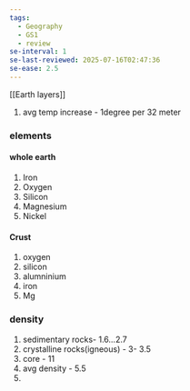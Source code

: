 ```yaml
---
tags:
  - Geography
  - GS1
  - review
se-interval: 1
se-last-reviewed: 2025-07-16T02:47:36
se-ease: 2.5
---
```

[[Earth layers]]

1. avg temp increase - 1degree per 32 meter
### elements
#### whole earth
1. Iron
2. Oxygen
3. Silicon
4. Magnesium
5. Nickel
#### Crust
1. oxygen
2. silicon
3. alumninium
4. iron
5. Mg

### density
1. sedimentary rocks- 1.6...2.7
2. crystalline rocks(igneous) - 3- 3.5
3. core - 11
4. avg density - 5.5
5. 